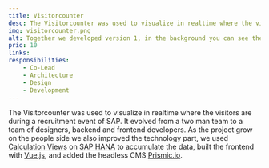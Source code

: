```yaml
---
title: Visitorcounter
desc: The Visitorcounter was used to visualize in realtime where the visitors are during a recruitment event of SAP. It evolved from a two man team to a team of designers, backend and frontend developers. As the project grow on the people side we also improved the technology part, we used Calculation Views on SAP HANA to accumulate the data, built the frontend with Vue.js, and added the headless CMS Prismic.io. 
img: visitorcounter.png
alt: Together we developed version 1, in the background you can see the actual product.
prio: 10
links:
responsibilities:
    - Co-Lead
    - Architecture
    - Design
    - Development
---
```


The Visitorcounter was used to visualize in realtime where the visitors are during a recruitment event of SAP. It evolved from a two man team to a team of designers, backend and frontend developers. As the project grow on the people side we also improved the technology part, we used [Calculation Views](https://help.sap.com/viewer/fc5ace7a367c434190a8047881f92ed8/2.0.03/en-US/d60ad1f0bb571014af49c9db1740d68c.html) on [SAP HANA](https://www.sap.com/products/hana.html) to accumulate the data, built the frontend with [Vue.js](https://vuejs.org/), and added the headless CMS [Prismic.io](http://prismic.io/).
